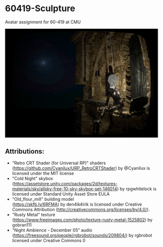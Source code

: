 # 60419-Sculpture
Avatar assignment for 60-419 at CMU

![Screen Shot](Renders/still.png)

## Attributions:
- "Retro CRT Shader (for Universal RP)" shaders <br> 
	(https://github.com/Cyanilux/URP_RetroCRTShader) by @Cyanilux is licensed under the MIT license
- "Cold Night" skybox <br> 
	(https://assetstore.unity.com/packages/2d/textures-materials/sky/allsky-free-10-sky-skybox-set-146014) by rpgwhitelock is licensed under Standard Unity Asset Store EULA
- "Old_flour_mill" building model <br>
	(https://skfb.ly/6RFMA) by den4ik4irik is licensed under Creative Commons Attribution (http://creativecommons.org/licenses/by/4.0/).
- "Rusty Metal" texture <br>
	(https://www.freeimages.com/photo/texture-rusty-metal-1525802) by gobran111
- "Night Ambience - December 05" audio <br>
	(https://freesound.org/people/rgbrobot/sounds/209804/) by rgbrobot licensed under Creative Commons 0
